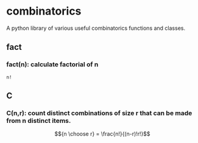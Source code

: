# combinatorics
A python library of various useful combinatorics functions and classes.
## fact
### fact(n): calculate factorial of n
```!
n!
```
## C
### C(n,r): count distinct combinations of size r that can be made from n distinct items.
```math
{n \choose r} = \frac{n!}{(n-r)!r!}
```

